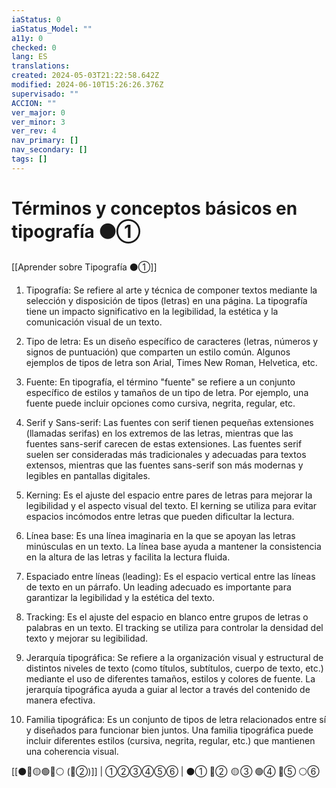 ```yaml
---
iaStatus: 0
iaStatus_Model: ""
a11y: 0
checked: 0
lang: ES
translations: 
created: 2024-05-03T21:22:58.642Z
modified: 2024-06-10T15:26:26.376Z
supervisado: ""
ACCION: ""
ver_major: 0
ver_minor: 3
ver_rev: 4
nav_primary: []
nav_secondary: []
tags: []
---
```

# Términos y conceptos básicos en tipografía ⚫①

[[Aprender sobre Tipografía ⚫①]]

1. Tipografía: Se refiere al arte y técnica de componer textos mediante la selección y disposición de tipos (letras) en una página. La tipografía tiene un impacto significativo en la legibilidad, la estética y la comunicación visual de un texto.

2. Tipo de letra: Es un diseño específico de caracteres (letras, números y signos de puntuación) que comparten un estilo común. Algunos ejemplos de tipos de letra son Arial, Times New Roman, Helvetica, etc.

3. Fuente: En tipografía, el término "fuente" se refiere a un conjunto específico de estilos y tamaños de un tipo de letra. Por ejemplo, una fuente puede incluir opciones como cursiva, negrita, regular, etc.

4. Serif y Sans-serif: Las fuentes con serif tienen pequeñas extensiones (llamadas serifas) en los extremos de las letras, mientras que las fuentes sans-serif carecen de estas extensiones. Las fuentes serif suelen ser consideradas más tradicionales y adecuadas para textos extensos, mientras que las fuentes sans-serif son más modernas y legibles en pantallas digitales.

5. Kerning: Es el ajuste del espacio entre pares de letras para mejorar la legibilidad y el aspecto visual del texto. El kerning se utiliza para evitar espacios incómodos entre letras que pueden dificultar la lectura.

6. Línea base: Es una línea imaginaria en la que se apoyan las letras minúsculas en un texto. La línea base ayuda a mantener la consistencia en la altura de las letras y facilita la lectura fluida.

7. Espaciado entre líneas (leading): Es el espacio vertical entre las líneas de texto en un párrafo. Un leading adecuado es importante para garantizar la legibilidad y la estética del texto.

8. Tracking: Es el ajuste del espacio en blanco entre grupos de letras o palabras en un texto. El tracking se utiliza para controlar la densidad del texto y mejorar su legibilidad.

9. Jerarquía tipográfica: Se refiere a la organización visual y estructural de distintos niveles de texto (como títulos, subtítulos, cuerpo de texto, etc.) mediante el uso de diferentes tamaños, estilos y colores de fuente. La jerarquía tipográfica ayuda a guiar al lector a través del contenido de manera efectiva.

10. Familia tipográfica: Es un conjunto de tipos de letra relacionados entre sí y diseñados para funcionar bien juntos. Una familia tipográfica puede incluir diferentes estilos (cursiva, negrita, regular, etc.) que mantienen una coherencia visual.

[[⚫🔴🟡🟢🔵⚪ (🔴②)]] | ①②③④⑤⑥ | ⚫① 🔴②  🟡 ③ 🟢④ 🔵⑤ ⚪⑥ 